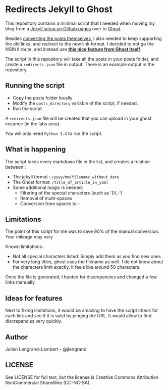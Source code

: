 # Redirects Jekyll to Ghost

This repository contains a minimal script that I needed when moving my blog from a [Jekyll setup on Github pages](https://jekyllrb.com/docs/github-pages/) over to [Ghost](https://ghost.org/).


Besides [converting the posts themselves](https://docs.ghost.org/api/migration/), I also needed to keep supporting the old links, and redirect to the new link format. 
I decided to not go the NGINX route, and instead use **[this nice feature from Ghost itself](https://docs.ghost.org/tutorials/implementing-redirects/)**.

The script in this repository will take all the posts in your posts folder, and create a `redirects.json` file in output. There is an example output in the repository.

## Running the script

* Copy the posts folder locally
* Modify the `posts_directory` variable of the script, if needed.
* Run the script

A `redirects.json` file will be created that you can upload in your ghost instance (in the labs area).

You will only need `Python 3.X` to run the script.

## What is happening

The script takes every markdown file in the list, and creates a relation between :

* The jekyll format : `/yyyy/mm/filename_without_date`
* The Ghost format: `/title_of_article_in_yaml`
* Some additional magic is needed: 
  * Filtering of the special characters (such as '()!,-')
  * Removal of multi-spaces
  * Conversion from spaces to -

## Limitations

The point of this script for me was to save 90% of the manual conversion. Your mileage may vary

Known limitations :
* Not all special characters listed. Simply add them as you find new ones
* For very long titles, ghost uses the filename as well. I do not know about the characters limit exactly, it feels like around 50 characters. 

Once the file is generated, I hunted for discrepancies and changed a few links manually.

## Ideas for features

Next to fixing limitations, it would be amazing to have the script check for each link and see if it is valid by pinging the URL. It would allow to find discrepancies very quickly. 

## Author

Julien Lengrand-Lambert - @jlengrand

## LICENSE

See LICENSE for full text, but the license is Creative Commons Attribution NonCommercial ShareAlike (CC-NC-SA).